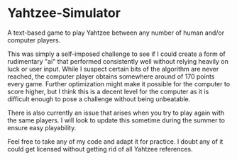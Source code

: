 # Yahtzee-Simulator
A text-based game to play Yahtzee between any number of human and/or computer players.

This was simply a self-imposed challenge to see if I could create a form of rudimentary "ai" that performed consistently well without relying heavily on luck or user input. While I suspect certain bits of the algorithm are never reached, the computer player obtains somewhere around of 170 points every game. Further optimization might make it possible for the computer to score higher, but I think this is a decent level for the computer as it is difficult enough to pose a challenge without being unbeatable.

There is also currently an issue that arises when you try to play again with the same players. I will look to update this sometime during the summer to ensure easy playability.

Feel free to take any of my code and adapt it for practice. I doubt any of it could get licensed without getting rid of all Yahtzee references.
